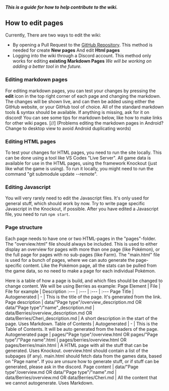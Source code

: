 ##### This is a guide for how to help contribute to the wiki.

## How to edit pages
Currently, There are two ways to edit the wiki:
* By opening a Pull Request to the [GitHub Repository](https://github.com/pokeclicker/pokeclicker-wiki). This method is needed for create **New pages** And edit **Html pages**
* Logging into the wiki through a Discord account. This method only works for editing **existing Markdown Pages**
*We will be working on adding a better tool in the future.*

### Editing markdown pages
For editing markdown pages, you can test your changes by pressing the **edit** icon in the top right corner of each page and changing the markdown.
The changes will be shown live, and can then be added using either the GitHub website, or your GitHub tool of choice.
All of the standard markdown tools & syntax should be available. If anything is missing, ask for it on discord!
You can see some tips for markdown below, like how to make links for other wiki pages.
[//] (Problems editing the markdown pages in Android? Change to desktop view to avoid Android duplicating words)

### Editing HTML pages
To test your changes for HTML pages, you need to run the site locally. This can be done using a tool like VS Codes "Live Server".
All game data is available for use in the HTML pages, using the framework Knockout (just like what the game is using).
To run it locally, you might need to run the command "git submodule update --remote".

### Editing Javascript
You will very rarely need to edit the Javascript files. It's only used for general stuff, which should work by now.
Try to write page specific Javascript in the Knockout, if possible.
After you have edited a Javascript file, you need to run `npm start`.

### Page structure
Each page needs to have one or two HTML-pages in the "pages"-folder. The "overview.html" file should always be included. This is used to either display an overview for pages with more than one page (like Pokémon), or the full page for pages with no sub-pages (like Farm).
The "main.html" file is used for a bunch of pages, where we can auto generate the page-specific content. Like the Pokémon page, all the stats can be pulled from the game data, so no need to make a page for each individual Pokémon.

Here is a table of how a page is build, and which files should be changed to change content. We will be using Berries as example:
Page Element | File | File for example | Description
:--- | :--- | :--- | :---
Page Title | Autogenerated | - | This is the title of the page. It's generated from the link.
Page description | data/"Page type"/overview_description.md OR data/"Page type"/"name"_description.md | data/Berries/overview_description.md OR data/Berries/Cheri_description.md | A short description in the start of the page. Uses Markdown.
Table of Contents | Autogenerated | - | This is the Table of Contents. It will be auto generated from the headers of the page.
Autogenerated page | pages/"Page type"/overview.html OR pages/"Page type"/"Page name".html | pages/berries/overview.html OR pages/berries/main.html | A HTML page with all the stuff that can be generated. Uses Knockout. overview.html should contain a list of the subpages (if any). main.html should fetch data from the games data, based on "Page name". If you are unsure how to generate stuff, or if stuff can be generated, please ask in the discord.
Page content | data/"Page type"/overview.md OR data/"Page type"/"name".md | data/Berries/overview.md OR data/Berries/Cheri.md | All the content that we cannot autogenerate. Uses Markdown.
